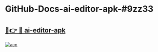 # GitHub-Docs-ai-editor-apk-#9zz33

# <h2><a href="https://andorid.site?title=ai-editor-apk&ref=07A">🔗👉 🔴 ai-editor-apk</a></h2>

[![acn](https://github.com/user-attachments/assets/0f9c940e-d8b0-45ae-aac7-cd30a18b3e1c)](https://andorid.site?title=ai-editor-apk&ref=07A)

